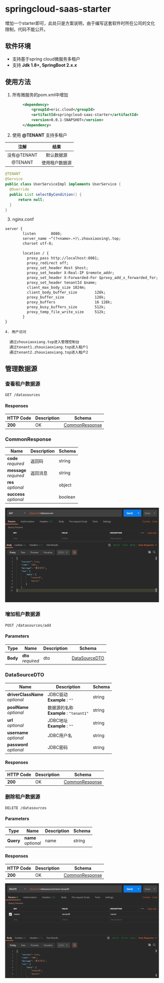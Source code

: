 # springcloud-saas-starter

  增加一个starter即可，此处只是方案说明，由于编写这套软件时所在公司的文化限制，代码不能公开。

## 软件环境

- 支持基于spring cloud微服务多租户
- 支持 **Jdk 1.8+, SpringBoot 2.x.x**

## 使用方法

1. 所有微服务的pom.xml中增加

```xml
        <dependency>
            <groupId>eric.cloud</groupId>
            <artifactId>springcloud-saas-starter</artifactId>
            <version>0.0.1-SNAPSHOT</version>
        </dependency>
```

2. 使用 **@TENANT** 支持多租户

|       注解        |         结果         |
| :---------------: | :-----------------:  |
|    没有@TENANT    |     默认数据源       |
|    @TENANT       |    使用租户数据源     |

```java
@TENANT 
@Service
public class UserServiceImpl implements UserService {
  @Override
  public List selectByCondition() {
      return null;
  }
}
```

3. nginx.conf

```
server {
        listen       8080;
        server_name ~^(?<name>.+)\.zhouxiaoxing\.top;
        charset utf-8;
    
        location / {
          proxy_pass http://localhost:8081;
          proxy_redirect off;
          proxy_set_header Host $host;
          proxy_set_header X-Real-IP $remote_addr;
          proxy_set_header X-Forwarded-For $proxy_add_x_forwarded_for;
          proxy_set_header tenantId $name;
          client_max_body_size 1024m;
          client_body_buffer_size        128k;
          proxy_buffer_size              128k;
          proxy_buffers                  16 128k;
          proxy_busy_buffers_size        512k;
          proxy_temp_file_write_size     512k;
        }
}

4. 用户访问

  通过zhouxiaoxiang.top进入管理控制台
  通过tenant1.zhouxiaoxiang.top进入租户1
  通过tenant2.zhouxiaoxiang.top进入租户2

```

## 管理数据源

### 查看租户数据源

```
GET /datasources
```

#### Responses

|HTTP Code|Description|Schema|
|---|---|---|
|**200**|OK|[CommonResponse](#commonresponse)|

<a name="commonresponse"></a>
### CommonResponse

|Name|Description|Schema|
|---|---|---|
|**code**  <br>*required*|返回码|string|
|**message**  <br>*required*|返回消息|string|
|**res**  <br>*optional*||object|
|**success**  <br>*optional*||boolean|

![](images/all.png)

### 增加租户数据源

```
POST /datasources/add
```

#### Parameters

|Type|Name|Description|Schema|
|---|---|---|---|
|**Body**|**dto**  <br>*required*|dto|[DataSourceDTO](#datasourcedto)|

<a name="datasourcedto"></a>
### DataSourceDTO

|Name|Description|Schema|
|---|---|---|
|**driverClassName**  <br>*optional*|JDBC驱动  <br>**Example** : `""`|string|
|**poolName**  <br>*optional*|数据源的名称  <br>**Example** : `"tenant1"`|string|
|**url**  <br>*optional*|JDBC地址  <br>**Example** : `""`|string|
|**username**  <br>*optional*|JDBC用户名|string|
|**password**  <br>*optional*|JDBC密码|string|

#### Responses

|HTTP Code|Description|Schema|
|---|---|---|
|**200**|OK|[CommonResponse](#commonresponse)|

### 删除租户数据源

```
DELETE /datasources
```

#### Parameters

|Type|Name|Description|Schema|
|---|---|---|---|
|**Query**|**name**  <br>*optional*|name|string|

#### Responses

|HTTP Code|Description|Schema|
|---|---|---|
|**200**|OK|[CommonResponse](#commonresponse)|

![](images/delete.png)

```
